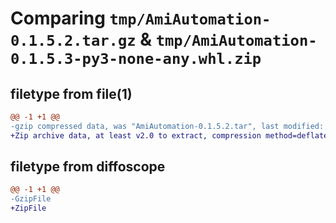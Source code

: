 # Comparing `tmp/AmiAutomation-0.1.5.2.tar.gz` & `tmp/AmiAutomation-0.1.5.3-py3-none-any.whl.zip`

## filetype from file(1)

```diff
@@ -1 +1 @@
-gzip compressed data, was "AmiAutomation-0.1.5.2.tar", last modified: Wed Nov 29 17:12:59 2023, max compression
+Zip archive data, at least v2.0 to extract, compression method=deflate
```

## filetype from diffoscope

```diff
@@ -1 +1 @@
-GzipFile
+ZipFile
```

